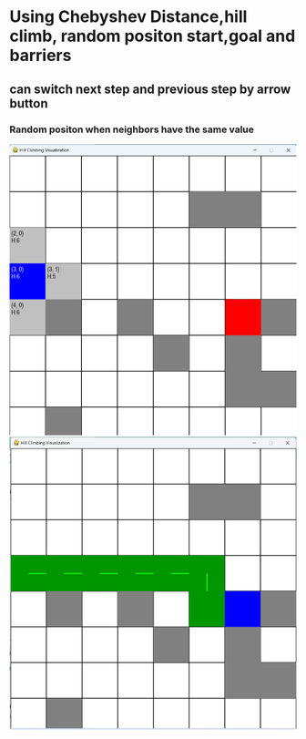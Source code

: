 <h1>Using Chebyshev Distance,hill climb, random positon start,goal and barriers</h1>
<h2>can switch next step and previous step by arrow button</h2>
<h3>Random positon when neighbors have the same value</h3>
<img src="./image.png">
<img src="./Screenshot 2024-08-30 004312.png">
